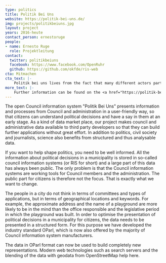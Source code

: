 ```yaml
---
type: politics
title: Politik Bei Uns
website: https://politik-bei-uns.de/
img: projects/politikbeiuns.jpg
layout: project
years: 2016-heute
contact_person: ernestoruge
people:
- name: Ernesto Ruge
  role: Projektleitung
contact:
  twitter: politikbeiuns
  facebook: https://www.facebook.com/OpenRuhr
  github: https://github.com/okfde/ris-web
cta: Mitmachen
cta_text: |-
    Politik bei uns lives from the fact that many different actors participate. We are happy about every person who wants to use the platform, communities that provide data or developers and designers that can improve the platform More information on how to participate can be found <a href="https://offenerhaushalt.de/page/mitmachen.html">here</a>.
more_text: |-
    Further information can be found on the <a href="https://politik-bei-uns.de/">website</a> of Politik bei uns.
---
```


The open Council information system "Politik Bei Uns" presents information and processes from Council and administration in a user-friendly way, so that citizens can understand political decisions and have a say in them at an early stage. As a kind of data market place, our project makes council and administrative data available to third party developers so that they can build further applications without great effort. In addition to politics, civil society and journalists, science also benefits from structured and thus analysable data.
 
If you want to help shape politics, you need to be well informed. All the information about political decisions in a municipality is stored in so-called council information systems (or RIS for short) and a large part of this data has always been public.
The only problem is that the Council information systems are working tools for Council members and the administration. The public part for citizens is therefore not the focus. That is exactly what we want to change.

The people in a city do not think in terms of committees and types of applications, but in terms of geographical locations and keywords. For example, the approximate address and the name of a playground are more likely to be in the mind than the office responsible and the legislative period in which the playground was built.
In order to optimise the presentation of political decisions in a municipality for citizens, the data needs to be presented in a structured form. For this purpose we have developed the industry standard OParl, which is now also offered by the majority of Council information system manufacturers.

The data in OParl format can now be used to build completely new representations. Modern web technologies such as search servers and the blending of the data with geodata from OpenStreetMap help here.
